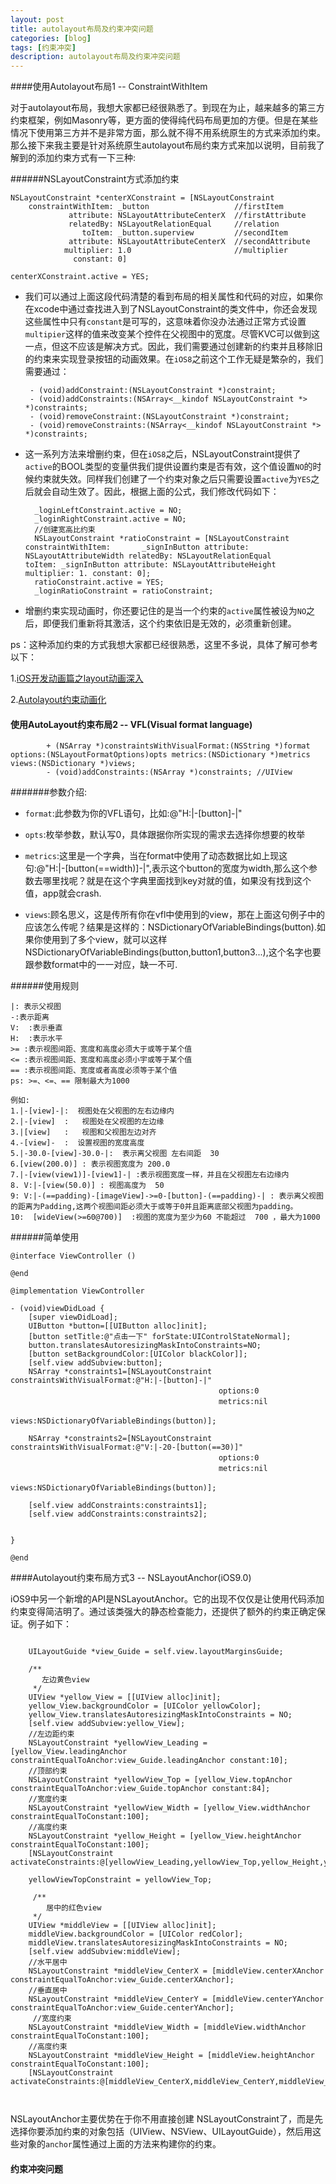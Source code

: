 ```yaml
---
layout: post
title: autolayout布局及约束冲突问题
categories: [blog]
tags: [约束冲突]
description: autolayout布局及约束冲突问题
---
```


####使用Autolayout布局1 -- ConstraintWithItem

   对于autolayout布局，我想大家都已经很熟悉了。到现在为止，越来越多的第三方约束框架，例如Masonry等，更方面的使得纯代码布局更加的方便。但是在某些情况下使用第三方并不是非常方面，那么就不得不用系统原生的方式来添加约束。那么接下来我主要是针对系统原生autolayout布局约束方式来加以说明，目前我了解到的添加约束方式有一下三种:
   
######NSLayoutConstraint方式添加约束

    NSLayoutConstraint *centerXConstraint = [NSLayoutConstraint 
        constraintWithItem: _button                   //firstItem
                 attribute: NSLayoutAttributeCenterX  //firstAttribute
                 relatedBy: NSLayoutRelationEqual     //relation   
                    toItem: _button.superview         //secondItem
                 attribute: NSLayoutAttributeCenterX  //secondAttribute
                multiplier: 1.0                       //multiplier
                  constant: 0]
                  
	centerXConstraint.active = YES;
                  
 - 我们可以通过上面这段代码清楚的看到布局的相关属性和代码的对应，如果你在xcode中通过查找进入到了NSLayoutConstraint的类文件中，你还会发现这些属性中只有`constant`是可写的，这意味着你没办法通过正常方式设置`multipier`这样的值来改变某个控件在父视图中的宽度。尽管KVC可以做到这一点，但这不应该是解决方式。因此，我们需要通过创建新的约束并且移除旧的约束来实现登录按钮的动画效果。在`iOS8`之前这个工作无疑是繁杂的，我们需要通过：
 			
		- (void)addConstraint:(NSLayoutConstraint *)constraint;
		- (void)addConstraints:(NSArray<__kindof NSLayoutConstraint *> *)constraints;
		- (void)removeConstraint:(NSLayoutConstraint *)constraint;
		- (void)removeConstraints:(NSArray<__kindof NSLayoutConstraint *> *)constraints;
                      
                      
- 这一系列方法来增删约束，但在`iOS8`之后，NSLayoutConstraint提供了`active`的BOOL类型的变量供我们提供设置约束是否有效，这个值设置`NO`的时候约束就失效。同样我们创建了一个约束对象之后只需要设置`active`为`YES`之后就会自动生效了。因此，根据上面的公式，我们修改代码如下：

        _loginLeftConstraint.active = NO;
		_loginRightConstraint.active = NO;
	    //创建宽高比约束
    	NSLayoutConstraint *ratioConstraint = [NSLayoutConstraint constraintWithItem: 		_signInButton attribute: NSLayoutAttributeWidth relatedBy: NSLayoutRelationEqual 		toItem: _signInButton attribute: NSLayoutAttributeHeight multiplier: 1. constant: 0];
    	ratioConstraint.active = YES;
    	_loginRatioConstraint = ratioConstraint;
                       
- 增删约束实现动画时，你还要记住的是当一个约束的`active`属性被设为`NO`之后，即便我们重新将其激活，这个约束依旧是无效的，必须重新创建。

ps：这种添加约束的方式我想大家都已经很熟悉，这里不多说，具体了解可参考以下：

   1.[iOS开发动画篇之layout动画深入](http://allluckly.cn/%E6%8A%95%E7%A8%BF/tuogao34?from=timeline&isappinstalled=1)
   
   2.[Autolayout约束动画化](http://www.cocoachina.com/ios/20160331/15841.html)

#### 使用AutoLayout约束布局2 -- VFL(Visual format language)
			+ (NSArray *)constraintsWithVisualFormat:(NSString *)format options:(NSLayoutFormatOptions)opts metrics:(NSDictionary *)metrics views:(NSDictionary *)views; 
			- (void)addConstraints:(NSArray *)constraints; //UIView
			
#######参数介绍:

- `format`:此参数为你的VFL语句，比如:@"H:|-[button]-|"

- `opts`:枚举参数，默认写0，具体跟据你所实现的需求去选择你想要的枚举

- `metrics`:这里是一个字典，当在format中使用了动态数据比如上现这句:@"H:|-[button(==width)]-|",表示这个button的宽度为width,那么这个参数去哪里找呢？就是在这个字典里面找到key对就的值，如果没有找到这个值，app就会crash.

- `views`:顾名思义，这是传所有你在vfl中使用到的view，那在上面这句例子中的应该怎么传呢？结果是这样的：NSDictionaryOfVariableBindings(button).如果你使用到了多个view，就可以这样NSDictionaryOfVariableBindings(button,button1,button3...),这个名字也要跟参数format中的一一对应，缺一不可.	

######使用规则
```
|: 表示父视图
-:表示距离
V:  :表示垂直
H:  :表示水平
>= :表示视图间距、宽度和高度必须大于或等于某个值
<= :表示视图间距、宽度和高度必须小宇或等于某个值
== :表示视图间距、宽度或者高度必须等于某个值
ps: >=、<=、== 限制最大为1000

例如:
1.|-[view]-|:  视图处在父视图的左右边缘内
2.|-[view]  :   视图处在父视图的左边缘
3.|[view]   :   视图和父视图左边对齐
4.-[view]-  :  设置视图的宽度高度
5.|-30.0-[view]-30.0-|:  表示离父视图 左右间距  30
6.[view(200.0)] : 表示视图宽度为 200.0
7.|-[view(view1)]-[view1]-| :表示视图宽度一样，并且在父视图左右边缘内
8. V:|-[view(50.0)] : 视图高度为  50
9: V:|-(==padding)-[imageView]->=0-[button]-(==padding)-| : 表示离父视图的距离为Padding,这两个视图间距必须大于或等于0并且距离底部父视图为padding。
10:  [wideView(>=60@700)]  :视图的宽度为至少为60 不能超过  700 ，最大为1000
```

######简单使用

```
@interface ViewController ()
  
@end
  
@implementation ViewController

- (void)viewDidLoad {
    [super viewDidLoad];
    UIButton *button=[[UIButton alloc]init];
    [button setTitle:@"点击一下" forState:UIControlStateNormal];
    button.translatesAutoresizingMaskIntoConstraints=NO;
    [button setBackgroundColor:[UIColor blackColor]];
    [self.view addSubview:button];
    NSArray *constraints1=[NSLayoutConstraint constraintsWithVisualFormat:@"H:|-[button]-|"
　　　　　　　　　　　　　　　　　　　　　　　　　　　　options:0
　　　　　　　　　　　　　　　　　　　　　　　　　　　　metrics:nil
　　　　　　　　　　　　　　　　　　　　　　　　　　　　views:NSDictionaryOfVariableBindings(button)];
      
    NSArray *constraints2=[NSLayoutConstraint constraintsWithVisualFormat:@"V:|-20-[button(==30)]"
　　　　　　　　　　　　　　　　　　　　　　　　　　　　options:0
　　　　　　　　　　　　　　　　　　　　　　　　　　　　metrics:nil
　　　　　　　　　　　　　　　　　　　　　　　　　　　　views:NSDictionaryOfVariableBindings(button)];
      
    [self.view addConstraints:constraints1];
    [self.view addConstraints:constraints2];
     
      
}
  
@end

```

####Autolayout约束布局方式3 -- NSLayoutAnchor(iOS9.0)

  iOS9中另一个新增的API是NSLayoutAnchor。它的出现不仅仅是让使用代码添加约束变得简洁明了。通过该类强大的静态检查能力，还提供了额外的约束正确定保证。例子如下：
  
```
 
    UILayoutGuide *view_Guide = self.view.layoutMarginsGuide;
    
    /**
       左边黄色view
     */
    UIView *yellow_View = [[UIView alloc]init];
    yellow_View.backgroundColor = [UIColor yellowColor];
    yellow_View.translatesAutoresizingMaskIntoConstraints = NO;
    [self.view addSubview:yellow_View];
    //左边距约束
    NSLayoutConstraint *yellowView_Leading = [yellow_View.leadingAnchor constraintEqualToAnchor:view_Guide.leadingAnchor constant:10];
    //顶部约束
    NSLayoutConstraint *yellowView_Top = [yellow_View.topAnchor constraintEqualToAnchor:view_Guide.topAnchor constant:84];
    //宽度约束
    NSLayoutConstraint *yellowView_Width = [yellow_View.widthAnchor constraintEqualToConstant:100];
    //高度约束
    NSLayoutConstraint *yellow_Height = [yellow_View.heightAnchor constraintEqualToConstant:100];
    [NSLayoutConstraint activateConstraints:@[yellowView_Leading,yellowView_Top,yellow_Height,yellowView_Width]];
    
    yellowViewTopConstraint = yellowView_Top;
    
     /**
        居中的红色view
     */
    UIView *middleView = [[UIView alloc]init];
    middleView.backgroundColor = [UIColor redColor];
    middleView.translatesAutoresizingMaskIntoConstraints = NO;
    [self.view addSubview:middleView];
    //水平居中
    NSLayoutConstraint *middleView_CenterX = [middleView.centerXAnchor constraintEqualToAnchor:view_Guide.centerXAnchor];
    //垂直居中
    NSLayoutConstraint *middleView_CenterY = [middleView.centerYAnchor constraintEqualToAnchor:view_Guide.centerYAnchor];
     //宽度约束
    NSLayoutConstraint *middleView_Width = [middleView.widthAnchor constraintEqualToConstant:100];
    //高度约束
    NSLayoutConstraint *middleView_Height = [middleView.heightAnchor constraintEqualToConstant:100];
    [NSLayoutConstraint activateConstraints:@[middleView_CenterX,middleView_CenterY,middleView_Height,middleView_Width]];
    
    
```

  NSLayoutAnchor主要优势在于你不用直接创建 NSLayoutConstraint了，而是先选择你要添加约束的对象包括（UIView、NSView、UILayoutGuide），然后用这些对象的`anchor`属性通过上面的方法来构建你的约束。
  
#### 约束冲突问题 











